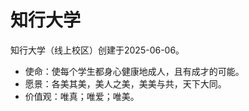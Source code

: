 # 知行大学

知行大学（线上校区）创建于2025-06-06。

- 使命：使每个学生都身心健康地成人，且有成才的可能。
- 愿景：各美其美，美人之美，美美与共，天下大同。
- 价值观：唯真；唯爱；唯美。
